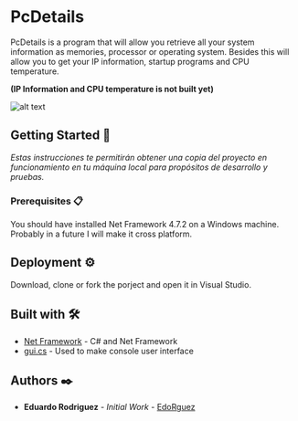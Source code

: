 # PcDetails

PcDetails is a program that will allow you retrieve all your system information as memories, processor or operating system. Besides this will allow you to get your IP information, startup programs and CPU temperature.

**(IP Information and CPU temperature is not built yet)**

![alt text](https://i.imgur.com/SVVJKYZ.png)

## Getting Started 🚀

_Estas instrucciones te permitirán obtener una copia del proyecto en funcionamiento en tu máquina local para propósitos de desarrollo y pruebas._


### Prerequisites 📋

You should have installed Net Framework 4.7.2 on a Windows machine. Probably in a future I will make it cross platform.


## Deployment ⚙️

Download, clone or fork the porject and open it in Visual Studio.

## Built with 🛠️

* [Net Framework](https://dotnet.microsoft.com/) - C# and Net Framework
* [gui.cs](https://github.com/migueldeicaza/gui.cs) - Used to make console user interface


## Authors ✒️

* **Eduardo Rodriguez** - *Initial Work* - [EdoRguez](https://github.com/EdoRguez)
